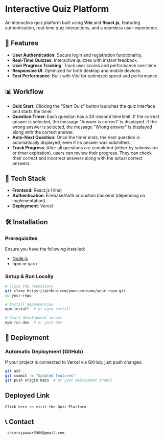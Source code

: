 # Interactive Quiz Platform

An interactive quiz platform built using **Vite** and **React.js**, featuring authentication, real-time quiz interactions, and a seamless user experience.

## 🚀 Features
- **User Authentication**: Secure login and registration functionality.
- **Real-Time Quizzes**: Interactive quizzes with instant feedback.
- **User Progress Tracking**: Track user scores and performance over time.
- **Responsive UI**: Optimized for both desktop and mobile devices.
- **Fast Performance**: Built with Vite for optimized speed and performance.

## 📊 Workflow
- **Quiz Start**: Clicking the "Start Quiz" button launches the quiz interface and starts the timer.
- **Question Timer**: Each question has a 30-second time limit.
    If the correct answer is selected, the message "Answer is correct" is displayed.
    If the wrong answer is selected, the message "Wrong answer" is displayed along with the correct answer.
- **Auto-Next Question**: Once the timer ends, the next question is automatically displayed, even if no answer was submitted.
- **Track Progress**: After all questions are completed (either by submission or timer expiration), users can review their progress.
    They can check their correct and incorrect answers along with the actual correct answers.

## 📂 Tech Stack
- **Frontend**: React.js (Vite)
- **Authentication**: Firebase/Auth or custom backend (depending on implementation)
- **Deployment**: Vercel

## 🛠 Installation
### Prerequisites
Ensure you have the following installed:
- [Node.js](https://nodejs.org/)
- npm or yarn

### Setup & Run Locally
```sh
# Clone the repository
git clone https://github.com/yourusername/your-repo.git
cd your-repo

# Install dependencies
npm install  # or yarn install

# Start development server
npm run dev  # or yarn dev
```

## 🚀 Deployment
### **Automatic Deployment (GitHub)**
If your project is connected to Vercel via GitHub, just push changes:
```sh
git add .
git commit -m "Updated features"
git push origin main  # or your deployment branch
```

## Deployed Link
    Click here to visit the Quiz Platform

## 📞 Contact
     shivrajpawar6906@gmail.com
